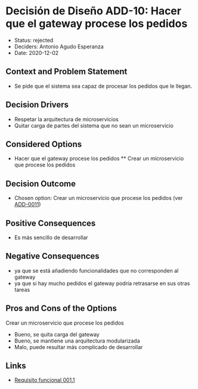 # Decisión de Diseño ADD-10: Hacer que el gateway procese los pedidos
 
 
* Status: rejected
* Deciders: Antonio Agudo Esperanza
* Date: 2020-12-02
## Context and Problem Statement
* Se pide que el sistema sea capaz de procesar los pedidos que le llegan.
## Decision Drivers
* Respetar la arquitectura de microservicios
* Quitar carga de partes del sistema que no sean un microservicio
## Considered Options
* Hacer que el gateway procese los pedidos
** Crear un microservicio que procese los pedidos
## Decision Outcome
* Chosen option: Crear un microservicio que procese los pedidos (ver [ADD-0011](https://github.com/Grupo3-DAS/Pr-ctica1-Captura-y-Representaci-n-de-Decisiones-de-Dise-o-Equipo-3/blob/main/Semana%204/madr/0011-Implementar-el-procesado-de-pedidos-como-un-microservicio.md))
## Positive Consequences
* Es más sencillo de desarrollar
## Negative Consequences
 * ya que se está añadiendo funcionalidades que no corresponden al gateway
 * ya que si hay mucho pedidos el gateway podría retrasarse en sus otras tareas
## Pros and Cons of the Options
Crear un microservicio que procese los pedidos
* Bueno, se quita carga del gateway
* Bueno, se mantiene una arquitectura modularizada
* Malo, puede resultar más complicado de desarrollar
 
## Links <!-- optional -->

* [Requisito funcional 001.1](https://github.com/Grupo3-DAS/Pr-ctica1-Captura-y-Representaci-n-de-Decisiones-de-Dise-o-Equipo-3/blob/main/DAS-P1-Alba_Sevillano_Portilla-TAREA1.pdf)
